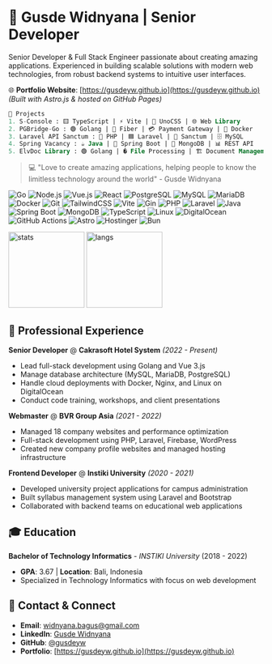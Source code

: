 <h1 align="left">🚀 Gusde Widnyana | Senior Developer</h1>

<p align="left">Senior Developer & Full Stack Engineer passionate about creating amazing applications. Experienced in building scalable solutions with modern web technologies, from robust backend systems to intuitive user interfaces.</p>

🌐 **Portfolio Website**: [https://gusdeyw.github.io](https://gusdeyw.github.io) *(Built with Astro.js & hosted on GitHub Pages)*

```SQL
🚀 Projects 
1. S-Console : 🟨 TypeScript | ⚡ Vite | 🎨 UnoCSS | 🌐 Web Library
2. PGBridge-Go : 🟢 Golang | 🔄 Fiber | 💳 Payment Gateway | 🐳 Docker
3. Laravel API Sanctum : 🐘 PHP | 🟦 Laravel | 🔐 Sanctum | 🗄 MySQL
4. Spring Vacancy : ☕ Java | 🌱 Spring Boot | 🍃 MongoDB | 📊 REST API
5. ElvDoc Library : 🟢 Golang | � File Processing | 🏗 Document Management
```

>💻 "Love to create amazing applications, helping people to know the limitless technology around the world" - Gusde Widnyana

![Go](https://img.shields.io/badge/Go-%2300ADD8.svg?logo=go&logoColor=white&style=flat-square)
![Node.js](https://img.shields.io/badge/Node.js-339933?logo=node.js&logoColor=white&style=flat-square)
![Vue.js](https://img.shields.io/badge/Vue.js-4FC08D?logo=vue.js&logoColor=white&style=flat-square)
![React](https://img.shields.io/badge/React-61DAFB?logo=react&logoColor=black&style=flat-square)
![PostgreSQL](https://img.shields.io/badge/PostgreSQL-316192?logo=postgresql&logoColor=white&style=flat-square)
![MySQL](https://img.shields.io/badge/MySQL-4479A1?logo=mysql&logoColor=white&style=flat-square)
![MariaDB](https://img.shields.io/badge/MariaDB-003545?logo=mariadb&logoColor=white&style=flat-square)
![Docker](https://img.shields.io/badge/Docker-%232496ED?logo=docker&logoColor=white&style=flat-square)
![Git](https://img.shields.io/badge/Git-%23F1502F?logo=git&logoColor=white&style=flat-square)
![TailwindCSS](https://img.shields.io/badge/Tailwind_CSS-38B2AC?logo=tailwind-css&logoColor=white&style=flat-square)
![Vite](https://img.shields.io/badge/Vite-646CFF?logo=vite&logoColor=white&style=flat-square)
![Gin](https://img.shields.io/badge/Gin-%2300ADD8.svg?logo=go&logoColor=white&style=flat-square)
![PHP](https://img.shields.io/badge/PHP-%23777BB4.svg?logo=php&logoColor=white&style=flat-square)
![Laravel](https://img.shields.io/badge/Laravel-%23FF2D20.svg?logo=laravel&logoColor=white&style=flat-square)
![Java](https://img.shields.io/badge/Java-%23ED8B00.svg?logo=openjdk&logoColor=white&style=flat-square)
![Spring Boot](https://img.shields.io/badge/Spring_Boot-%236DB33F.svg?logo=spring-boot&logoColor=white&style=flat-square)
![MongoDB](https://img.shields.io/badge/MongoDB-%234ea94b.svg?logo=mongodb&logoColor=white&style=flat-square)
![TypeScript](https://img.shields.io/badge/TypeScript-%23007ACC.svg?logo=typescript&logoColor=white&style=flat-square)
![Linux](https://img.shields.io/badge/Linux-%23FCC624?logo=linux&logoColor=black&style=flat-square)
![DigitalOcean](https://img.shields.io/badge/DigitalOcean-%230167ff.svg?logo=digitalOcean&logoColor=white&style=flat-square)
![GitHub Actions](https://img.shields.io/badge/GitHub_Actions-2088FF?logo=github-actions&logoColor=white&style=flat-square)
![Astro](https://img.shields.io/badge/Astro-%23FF5D01.svg?logo=astro&logoColor=white&style=flat-square)
![Hostinger](https://img.shields.io/badge/Hostinger-673DE6?logo=hostinger&logoColor=white&style=flat-square)
![Bun](https://img.shields.io/badge/Bun-282a36?logo=bun&logoColor=fbf0df&style=flat-square)

<p align="left">
  <img src="https://github-readme-stats.vercel.app/api?username=gusdeyw&show_icons=true&theme=radical" alt="stats" height="150"/>
  <img src="https://github-readme-stats.vercel.app/api/top-langs/?username=gusdeyw&layout=compact&theme=radical" alt="langs" height="150"/>
</p>

## 💼 Professional Experience

**Senior Developer** @ **Cakrasoft Hotel System** *(2022 - Present)*
- Lead full-stack development using Golang and Vue 3.js
- Manage database architecture (MySQL, MariaDB, PostgreSQL)  
- Handle cloud deployments with Docker, Nginx, and Linux on DigitalOcean
- Conduct code training, workshops, and client presentations

**Webmaster** @ **BVR Group Asia** *(2021 - 2022)*
- Managed 18 company websites and performance optimization
- Full-stack development using PHP, Laravel, Firebase, WordPress
- Created new company profile websites and managed hosting infrastructure

**Frontend Developer** @ **Instiki University** *(2020 - 2021)*
- Developed university project applications for campus administration
- Built syllabus management system using Laravel and Bootstrap
- Collaborated with backend teams on educational web applications

## 🎓 Education

**Bachelor of Technology Informatics** - *INSTIKI University* (2018 - 2022)
- **GPA**: 3.67 | **Location**: Bali, Indonesia
- Specialized in Technology Informatics with focus on web development

## 📧 Contact & Connect

- **Email**: [widnyana.bagus@gmail.com](mailto:widnyana.bagus@gmail.com)
- **LinkedIn**: [Gusde Widnyana](https://www.linkedin.com/in/widnyana-masthara-67505b164/)
- **GitHub**: [@gusdeyw](https://github.com/gusdeyw)
- **Portfolio**: [https://gusdeyw.github.io](https://gusdeyw.github.io)

